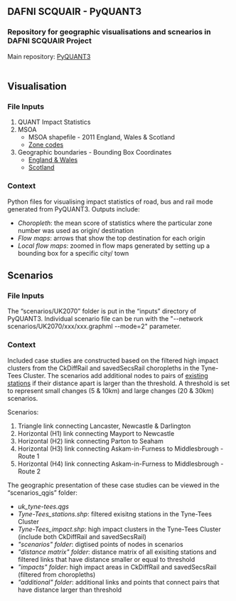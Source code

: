 ## DAFNI SCQUAIR - PyQUANT3
### Repository for geographic visualisations and scnearios in DAFNI SCQUAIR Project
Main repository: [PyQUANT3](https://github.com/maptube/PyQUANT3) <br />
<br />

## Visualisation ##
### File Inputs ###
1. QUANT Impact Statistics 
2. MSOA
    - MSOA shapefile - 2011 England, Wales & Scotland 
    - [Zone codes](https://osf.io/x2gbn/)
3. Geographic boundaries - Bounding Box Coordinates 
    - [England & Wales](https://geoportal.statistics.gov.uk/datasets/980da620a0264647bd679642f96b42c1/explore?location=54.403370%2C-0.937795%2C7.22)
    - [Scotland](https://www.nrscotland.gov.uk/statistics-and-data/geography/our-products/settlements-and-localities-dataset/settlements-and-localities-digital-boundaries)

### Context ###
Python files for visualising impact statistics of road, bus and rail mode generated from PyQUANT3. Outputs include: 
- _Choropleth_: the mean score of statistics where the particular zone number was used as origin/ destination
- _Flow maps_: arrows that show the top destination for each origin
- _Local flow maps_: zoomed in flow maps generated by setting up a bounding box for a specific city/ town

## Scenarios ##
### File Inputs ###
The “scenarios/UK2070” folder is put in the “inputs” directory of PyQUANT3. Individual scenario file can be run with the "--network scenarios/UK2070/xxx/xxx.graphml --mode=2" parameter.

### Context ###
Included case studies are constructed based on the filtered high impact clusters from the CkDiffRail and savedSecsRail choropleths in the Tyne-Tees Cluster. The scenarios add additional nodes to pairs of [existing stations](https://github.com/davwheat/uk-railway-stations) if their distance apart is larger than the threshold. A threshold is set to represent small changes (5 & 10km) and large changes (20 & 30km) scenarios. 

Scenarios:
1. Triangle link connecting Lancaster, Newcastle & Darlington
2. Horizontal (H1) link connecting Mayport to Newcastle
3. Horizontal (H2) link connecting Parton to Seaham
4. Horizontal (H3) link connecting Askam-in-Furness to Middlesbrough - Route 1
5. Horizontal (H4) link connecting Askam-in-Furness to Middlesbrough - Route 2

The geographic presentation of these case studies can be viewed in the “scenarios_qgis” folder:
- _uk_tyne-tees.qgs_
- _Tyne-Tees_stations.shp_: filtered exisitng stations in the Tyne-Tees Cluster
- _Tyne-Tees_impact.shp_: high impact clusters in the Tyne-Tees Cluster (include both CkDiffRail and savedSecsRail)
- _"scenarios" folder_: digtised points of nodes in scenarios 
- _"distance matrix" folder_: distance matrix of all exisiting stations and filtered links that have distance smaller or equal to threshold
- _"impacts" folder_: high impact areas in CkDiffRail and savedSecsRail (filtered from choropleths)
- _"additional" folder_: additional links and points that connect pairs that have distance larger than threshold 
